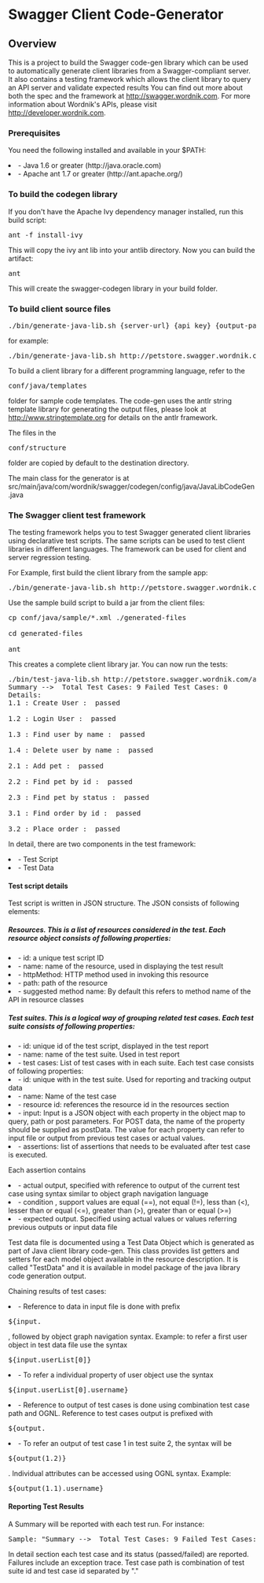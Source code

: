 # Swagger Client Code-Generator

## Overview
This is a project to build the Swagger code-gen library which can be used to automatically
generate client libraries from a Swagger-compliant server.  It also contains a testing
framework which allows the client library to query an API server and validate expected results 
You can find out more about both the spec and the framework at http://swagger.wordnik.com.  For 
more information about Wordnik's APIs, please visit http://developer.wordnik.com.  

### Prerequisites
You need the following installed and available in your $PATH:

<li>- Java 1.6 or greater (http://java.oracle.com)

<li>- Apache ant 1.7 or greater (http://ant.apache.org/)

### To build the codegen library
If you don't have the Apache Ivy dependency manager installed, run this build script:

<pre>
ant -f install-ivy
</pre>

This will copy the ivy ant lib into your antlib directory.  Now you can build the artifact:

<pre>
ant
</pre>

This will create the swagger-codegen library in your build folder.  


### To build client source files

<pre>
./bin/generate-java-lib.sh {server-url} {api_key} {output-package} {output-dir}
</pre>

for example:
<pre>
./bin/generate-java-lib.sh http://petstore.swagger.wordnik.com/api/ special-key com.foo.mydriver.model generated-files
</pre>

To build a client library for a different programming language, refer to the <pre>conf/java/templates</pre> folder for
sample code templates.  The code-gen uses the antlr string template library for generating the output files, please look at
http://www.stringtemplate.org for details on the antlr framework.

The files in the <pre>conf/structure</pre> folder are copied by default to the destination directory.

The main class for the generator is at src/main/java/com/wordnik/swagger/codegen/config/java/JavaLibCodeGen.java

### The Swagger client test framework

The testing framework helps you to test Swagger generated client libraries using declarative test scripts. The same 
scripts can be used to test client libraries in different languages.  The framework can be used for client and server
regression testing.

For Example, first build the client library from the sample app:
<pre>
./bin/generate-java-lib.sh http://petstore.swagger.wordnik.com/api/ special-key com.foo.mydriver generated-files
</pre>

Use the sample build script to build a jar from the client files:
<pre>
cp conf/java/sample/*.xml ./generated-files

cd generated-files

ant
</pre>

This creates a complete client library jar.  You can now run the tests:

<pre>
./bin/test-java-lib.sh http://petstore.swagger.wordnik.com/api/ special-key conf/java/sample/lib-test-script.json conf/java/sample/lib-test-data.json com.foo.mydriver.model.TestData com.foo.mydriver.api generated-files/build/swagger-sample-java-lib-1.0.jar
Summary -->  Total Test Cases: 9 Failed Test Cases: 0
Details: 
1.1 : Create User :  passed  
 
1.2 : Login User :  passed  
 
1.3 : Find user by name :  passed  
 
1.4 : Delete user by name :  passed  
 
2.1 : Add pet :  passed  
 
2.2 : Find pet by id :  passed  
 
2.3 : Find pet by status :  passed  
 
3.1 : Find order by id :  passed  
 
3.2 : Place order :  passed 
</pre>

In detail, there are two components in the test framework:

<li>- Test Script

<li>- Test Data


#### Test script details

Test script is written in JSON structure. The JSON consists of following elements:

##### Resources.  This is a list of resources considered in the test. Each resource object consists of following properties:

<li>- id: a unique test script ID

<li>- name: name of the resource, used in displaying the test result

<li>- httpMethod: HTTP method used in invoking this resource

<li>- path: path of the resource

<li>- suggested method name: By default this refers to method name of the API in resource classes

##### Test suites.  This is a logical way of grouping related test cases. Each test suite consists of following properties:

<li>- id: unique id of the test script, displayed in the test report

<li>- name: name of the test suite. Used in test report

<li>- test cases: List of test cases with in each suite. Each test case consists of following properties:

  <li>- id: unique with in the test suite. Used for reporting and tracking output data

  <li>- name: Name of the test case

  <li>- resource id: references the resource id in the resources section

  <li>- input: Input is a JSON object with each property in the object map to query, path or post parameters. 
  For POST data, the name of the property should be supplied as postData. The value for each property can refer 
  to input file or output from previous test cases or actual values.   

  <li>- assertions: list of assertions that needs to be evaluated after test case is executed. 

Each assertion contains

  <li>- actual output, specified with reference to output of the current test case using syntax similar to object graph navigation language 
  <li>- condition , support values are equal (==), not equal (!=), less than (<), lesser than or equal (<=),  greater than (>), greater than or equal (>=) 
  <li>- expected output. Specified using actual values or values referring previous outputs or input data file

Test data file is documented using a Test Data Object which is generated as part of Java client library code-gen.  This 
class provides list getters and setters for each model object available in the resource description.  It is called "TestData" 
and it is available in model package of the java library code generation output.
 
Chaining results of test cases:

<li>- Reference to data in input file is done with prefix <pre>${input.</pre>, followed by object graph navigation syntax. 
Example: to refer a first user object in test data file use the syntax <pre>${input.userList[0]}</pre> 

<li>- To refer a individual property of user object use the syntax <pre>${input.userList[0].username}</pre>

<li>- Reference to output of test cases is done using combination test case path and OGNL. Reference to test cases output 
is prefixed with <pre>${output.</pre>

<li>- To refer an output of test case 1 in test suite 2, the syntax will be <pre>${output(1.2)}</pre>.  Individual attributes can 
be accessed using OGNL syntax. Example: <pre>${output(1.1).username}</pre> 

#### Reporting Test Results

A Summary will be reported with each test run.  For instance: 

<pre>
Sample: "Summary -->  Total Test Cases: 9 Failed Test Cases: 0"
</pre>

In detail section each test case and its status (passed/failed) are reported. Failures include an exception trace.  Test case path is 
combination of test suite id and test case id separated by "."
     